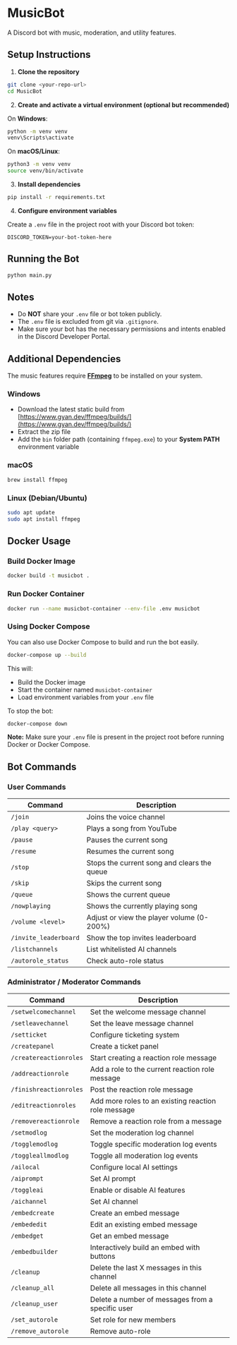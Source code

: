 # MusicBot

A Discord bot with music, moderation, and utility features.

## Setup Instructions

1. **Clone the repository**

```bash
git clone <your-repo-url>
cd MusicBot
```

2. **Create and activate a virtual environment (optional but recommended)**

On **Windows**:
```bash
python -m venv venv
venv\Scripts\activate
```

On **macOS/Linux**:
```bash
python3 -m venv venv
source venv/bin/activate
```

3. **Install dependencies**

```bash
pip install -r requirements.txt
```

4. **Configure environment variables**

Create a `.env` file in the project root with your Discord bot token:

```
DISCORD_TOKEN=your-bot-token-here
```

## Running the Bot

```bash
python main.py
```

## Notes

- Do **NOT** share your `.env` file or bot token publicly.
- The `.env` file is excluded from git via `.gitignore`.
- Make sure your bot has the necessary permissions and intents enabled in the Discord Developer Portal.

## Additional Dependencies

The music features require [**FFmpeg**](https://ffmpeg.org/) to be installed on your system.

### Windows
- Download the latest static build from [https://www.gyan.dev/ffmpeg/builds/](https://www.gyan.dev/ffmpeg/builds/)
- Extract the zip file
- Add the `bin` folder path (containing `ffmpeg.exe`) to your **System PATH** environment variable

### macOS
```bash
brew install ffmpeg
```

### Linux (Debian/Ubuntu)
```bash
sudo apt update
sudo apt install ffmpeg
```

## Docker Usage

### Build Docker Image

```bash
docker build -t musicbot .
```

### Run Docker Container

```bash
docker run --name musicbot-container --env-file .env musicbot
```

### Using Docker Compose

You can also use Docker Compose to build and run the bot easily.

```bash
docker-compose up --build
```

This will:
- Build the Docker image
- Start the container named `musicbot-container`
- Load environment variables from your `.env` file

To stop the bot:

```bash
docker-compose down
```

**Note:** Make sure your `.env` file is present in the project root before running Docker or Docker Compose.

## Bot Commands

### User Commands

| Command | Description |
|---------|-------------|
| `/join` | Joins the voice channel |
| `/play <query>` | Plays a song from YouTube |
| `/pause` | Pauses the current song |
| `/resume` | Resumes the current song |
| `/stop` | Stops the current song and clears the queue |
| `/skip` | Skips the current song |
| `/queue` | Shows the current queue |
| `/nowplaying` | Shows the currently playing song |
| `/volume <level>` | Adjust or view the player volume (0-200%) |
| `/invite_leaderboard` | Show the top invites leaderboard |
| `/listchannels` | List whitelisted AI channels |
| `/autorole_status` | Check auto-role status |

### Administrator / Moderator Commands

| Command | Description |
|---------|-------------|
| `/setwelcomechannel` | Set the welcome message channel |
| `/setleavechannel` | Set the leave message channel |
| `/setticket` | Configure ticketing system |
| `/createpanel` | Create a ticket panel |
| `/createreactionroles` | Start creating a reaction role message |
| `/addreactionrole` | Add a role to the current reaction role message |
| `/finishreactionroles` | Post the reaction role message |
| `/editreactionroles` | Add more roles to an existing reaction role message |
| `/removereactionrole` | Remove a reaction role from a message |
| `/setmodlog` | Set the moderation log channel |
| `/togglemodlog` | Toggle specific moderation log events |
| `/toggleallmodlog` | Toggle all moderation log events |
| `/ailocal` | Configure local AI settings |
| `/aiprompt` | Set AI prompt |
| `/toggleai` | Enable or disable AI features |
| `/aichannel` | Set AI channel |
| `/embedcreate` | Create an embed message |
| `/embededit` | Edit an existing embed message |
| `/embedget` | Get an embed message |
| `/embedbuilder` | Interactively build an embed with buttons |
| `/cleanup` | Delete the last X messages in this channel |
| `/cleanup_all` | Delete all messages in this channel |
| `/cleanup_user` | Delete a number of messages from a specific user |
| `/set_autorole` | Set role for new members |
| `/remove_autorole` | Remove auto-role |
